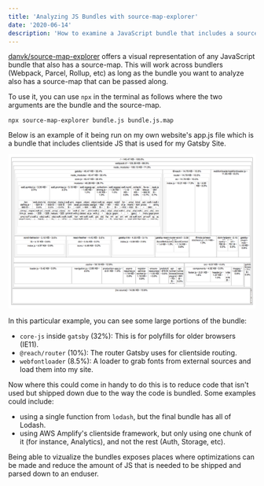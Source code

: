 ```yaml
---
title: 'Analyzing JS Bundles with source-map-explorer'
date: '2020-06-14'
description: 'How to examine a JavaScript bundle that includes a source map to dig into what ends up in a bundle shipped to production'
---
```


[danvk/source-map-explorer](https://github.com/danvk/source-map-explorer) offers a visual representation of any JavaScript bundle that also has a source-map. This will work across bundlers (Webpack, Parcel, Rollup, etc) as long as the bundle you want to analyze also has a source-map that can be passed along.

To use it, you can use `npx` in the terminal as follows where the two arguments are the bundle and the source-map.

```shell
npx source-map-explorer bundle.js bundle.js.map
```

Below is an example of it being run on my own website's app.js file which is a bundle that includes clientside JS that is used for my Gatsby Site.

![Vizualization of my personal site's app.js bundle](./bundle-viz.png)

In this particular example, you can see some large portions of the bundle:

- `core-js` inside `gatsby` (32%): This is for polyfills for older browsers (IE11).
- `@reach/router` (10%): The router Gatsby uses for clientside routing.
- `webfontloader` (8.5%): A loader to grab fonts from external sources and load them into my site.

Now where this could come in handy to do this is to reduce code that isn't used but shipped down due to the way the code is bundled. Some examples could include:

- using a single function from `lodash`, but the final bundle has all of Lodash.
- using AWS Amplify's clientside framework, but only using one chunk of it (for instance, Analytics), and not the rest (Auth, Storage, etc).

Being able to vizualize the bundles exposes places where optimizations can be made and reduce the amount of JS that is needed to be shipped and parsed down to an enduser.
